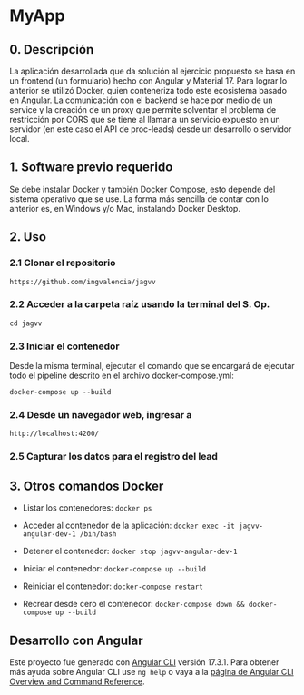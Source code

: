 # MyApp

## 0. Descripción
La aplicación desarrollada que da solución al ejercicio propuesto se basa en un frontend (un formulario) hecho con Angular y Material 17. Para lograr lo anterior se utilizó Docker, quien conteneriza todo este ecosistema basado en Angular. La comunicación con el backend se hace por medio de un service y la creación de un proxy que permite solventar el problema de restricción por CORS que se tiene al llamar a un servicio expuesto en un servidor (en este caso el API de proc-leads) desde un desarrollo o servidor local.

## 1. Software previo requerido
Se debe instalar Docker y también Docker Compose, esto depende del sistema operativo que se use. La forma más sencilla de contar con lo anterior es, en Windows y/o Mac, instalando Docker Desktop.

## 2. Uso

### 2.1 Clonar el repositorio
`https://github.com/ingvalencia/jagvv`

### 2.2 Acceder a la carpeta raíz usando la terminal del S. Op.
`cd jagvv`

### 2.3 Iniciar el contenedor
Desde la misma terminal, ejecutar el comando que se encargará de ejecutar todo el pipeline descrito en el archivo docker-compose.yml:

`docker-compose up --build`

### 2.4 Desde un navegador web, ingresar a
`http://localhost:4200/`

### 2.5 Capturar los datos para el registro del lead

## 3. Otros comandos Docker

- Listar los contenedores:
`docker ps`

- Acceder al contenedor de la aplicación:
`docker exec -it jagvv-angular-dev-1 /bin/bash`

- Detener el contenedor:
`docker stop jagvv-angular-dev-1`

- Iniciar el contenedor:
`docker-compose up --build`

- Reiniciar el contenedor:
`docker-compose restart`

- Recrear desde cero el contenedor:
`docker-compose down && docker-compose up --build`

## Desarrollo con Angular

Este proyecto fue generado con [Angular CLI](https://github.com/angular/angular-cli) versión 17.3.1. Para obtener más ayuda sobre Angular CLI use `ng help` o vaya a la [página de Angular CLI Overview and Command Reference](https://angular.io/cli).
